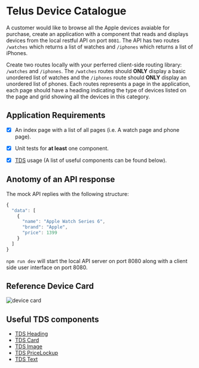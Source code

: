 # Telus Device Catalogue

A customer would like to browse all the Apple devices avaiable for purchase, create an application with a component that reads and displays devices from the local restful API on port `8081`.
The API has two routes `/watches` which returns a list of watches and `/iphones` which returns a list of iPhones.

Create two routes locally with your perferred client-side routing library: `/watches` and `/iphones`. The `/watches` routes should **ONLY** display a basic unordered list of watches and the `/iphones` route should **ONLY** display an unordered list of phones.
Each routes represents a page in the application, each page should have a heading indicating the type of devices listed on the page and grid showing all the devices in this category.



## Application Requirements

- [x] An index page with a list of all pages (i.e. A watch page and phone page).
- [x] Unit tests for **at least** one component.
- [x] [TDS](https://tds.telus.com/components/index.html) usage (A list of useful components can be found below).


## Anotomy of an API response

The mock API replies with the following structure:

```javascript
{
  "data": [
    {
      "name": "Apple Watch Series 6",
      "brand": "Apple",
      "price": 1399
    }
  ]
}
```

`npm run dev` will start the local API server on port 8080 along with a client side user interface on port 8080.


## Reference Device Card

![device card](https://github.com/akeemattelus/apple-shopper/blob/master/public/images/device-card.png)

## Useful TDS components

- [TDS Heading](https://tds.telus.com/components/index.html#/Typography?id=heading)
- [TDS Card](https://tds.telus.com/components/index.html#/Content?id=card)
- [TDS Image](https://tds.telus.com/components/index.html#/Content?id=image)
- [TDS PriceLockup](https://tds.telus.com/components/index.html#/Typography?id=pricelockup)
- [TDS Text](https://tds.telus.com/components/index.html#/Typography?id=text)


